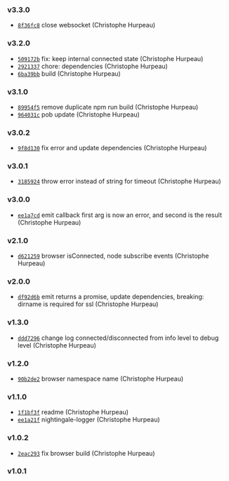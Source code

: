 ### v3.3.0

- [`8f36fc8`](https://github.com/alpjs/alp-websocket/commit/8f36fc80f40ca03929cbf12e323afaa6d7802d5a) close websocket (Christophe Hurpeau)

### v3.2.0

- [`509172b`](https://github.com/alpjs/alp-websocket/commit/509172bf662b16bf46a0510d1ab98ecb7048bc52) fix: keep internal connected state (Christophe Hurpeau)
- [`2921337`](https://github.com/alpjs/alp-websocket/commit/2921337ee8dce7bfc2ebdfe0f4428c40bc239e32) chore: dependencies (Christophe Hurpeau)
- [`6ba39bb`](https://github.com/alpjs/alp-websocket/commit/6ba39bb8d065320ad9aceabcd4fdfb5c2acce769) build (Christophe Hurpeau)

### v3.1.0

- [`89954f5`](https://github.com/alpjs/alp-websocket/commit/89954f5128540fb2609af2e664c66e6c7f7f7c79) remove duplicate npm run build (Christophe Hurpeau)
- [`964031c`](https://github.com/alpjs/alp-websocket/commit/964031c60d39ebd231cb19c7ec80409f3a38978b) pob update (Christophe Hurpeau)

### v3.0.2

- [`9f8d130`](https://github.com/alpjs/alp-websocket/commit/9f8d1305ab4cb13372a0a2f3f66008e0ecea0501) fix error and update dependencies (Christophe Hurpeau)

### v3.0.1

- [`3185924`](https://github.com/alpjs/alp-websocket/commit/3185924e5ca996bc535b7771c0002f014b26834b) throw error instead of string for timeout (Christophe Hurpeau)

### v3.0.0

- [`ee1a7cd`](https://github.com/alpjs/alp-websocket/commit/ee1a7cd8751244f9b12851e1ceb0499efe1e9dd1) emit callback first arg is now an error, and second is the result (Christophe Hurpeau)

### v2.1.0

- [`d621259`](https://github.com/alpjs/alp-websocket/commit/d621259ecb85858a358a6b7b9ce4b280f232e9cf) browser isConnected, node subscribe events (Christophe Hurpeau)

### v2.0.0

- [`df92d6b`](https://github.com/alpjs/alp-websocket/commit/df92d6bf1c703b8dddeb643fe6b011ac5be3d9a6) emit returns a promise, update dependencies, breaking: dirname is required for ssl (Christophe Hurpeau)

### v1.3.0

- [`ddd7296`](https://github.com/alpjs/alp-websocket/commit/ddd72961c52daf2a4f337c5c91b36d8c0eab9d03) change log connected/disconnected from info level to debug level (Christophe Hurpeau)

### v1.2.0

- [`90b2de2`](https://github.com/alpjs/alp-websocket/commit/90b2de2a36261980bb7cfe01382c3527d91be22b) browser namespace name (Christophe Hurpeau)

### v1.1.0

- [`1f1bf3f`](https://github.com/alpjs/alp-websocket/commit/1f1bf3f708ca59cb3dab7aa8e1a5ada1f1f20566) readme (Christophe Hurpeau)
- [`ee1a21f`](https://github.com/alpjs/alp-websocket/commit/ee1a21fd264c7d8bb3695ab97e2df57e953e495b) nightingale-logger (Christophe Hurpeau)

### v1.0.2

- [`2eac293`](https://github.com/alpjs/alp-websocket/commit/2eac29373dfce7ff40a9dc80a4b012f222aa4c8d) fix browser build (Christophe Hurpeau)

### v1.0.1
